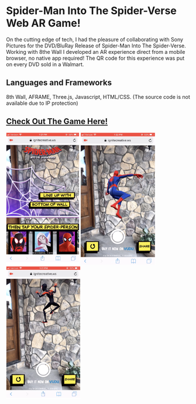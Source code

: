 # Spider-Man Into The Spider-Verse Web AR Game!

On the cutting edge of tech, I had the pleasure of collaborating with Sony Pictures for the DVD/BluRay Release of Spider-Man Into The Spider-Verse. Working with 8the Wall I developed an AR experience direct from a mobile browser, no native app required! The QR code for this experience was put on every DVD sold in a Walmart.

## Languages and Frameworks

8th Wall, AFRAME, Three.js, Javascript, HTML/CSS. (The source code is not available due to IP protection)

## [Check Out The Game Here!](https://sites.sonypictures.com/spiderverse/spiderversear/)

<img src="images/image1.png" width="200">        <img src="images/image2.png" width="204">        <img src="images/image3.png" width="203">

